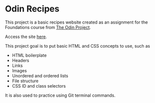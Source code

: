 # Odin Recipes

This project is a basic recipes website created as an assignment for the Foundations course from [The Odin Project](https://www.theodinproject.com/home).

Access the site [here](https://annecaselato.github.io/odin-recipes/).

This project goal is to put basic HTML and CSS concepts to use, such as
- HTML boilerplate
- Headers
- Links
- Images
- Unordered and ordered lists
- File structure
- CSS ID and class selectors

It is also used to practice using Git terminal commands.


